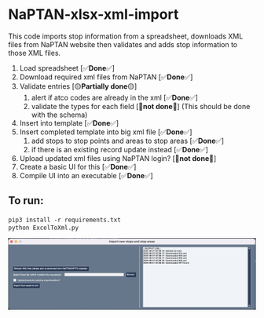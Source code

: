 # NaPTAN-xlsx-xml-import
This code imports stop information from a spreadsheet, downloads XML files from NaPTAN website then validates and adds stop information to those XML files.

1. Load spreadsheet [✅️**Done**✅️]
2. Download required xml files from NaPTAN [✅️**Done**✅️]
3. Validate entries [🟡**Partially done**🟡]
    1. alert if atco codes are already in the xml [✅️**Done**✅️]
    2. validate the types for each field [🔴**not done**🔴] (This should be done with the schema)
4. Insert into template [✅️**Done**✅️]
5. Insert completed template into big xml file [✅️**Done**✅]
    1. add stops to stop points and areas to stop areas [✅️**Done**✅️]
    2. if there is an existing record update instead [✅️**Done**✅]
6. Upload updated xml files using NaPTAN login? [🔴**not done**🔴]
7. Create a basic UI for this [✅️**Done**✅️]
8. Compile UI into an executable [✅️**Done**✅️]

## To run:
```
pip3 install -r requirements.txt
python ExcelToXml.py
```

![screenshot](Screenshot.png)
